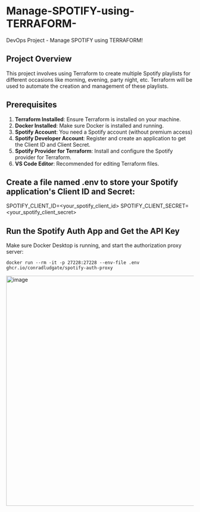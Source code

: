# Manage-SPOTIFY-using-TERRAFORM-
DevOps Project - Manage SPOTIFY using TERRAFORM!

## Project Overview

This project involves using Terraform to create multiple Spotify playlists for different occasions like morning, evening, party night, etc. Terraform will be used to automate the creation and management of these playlists.

## Prerequisites

1. **Terraform Installed**: Ensure Terraform is installed on your machine.
2. **Docker Installed**: Make sure Docker is installed and running.
3. **Spotify Account**: You need a Spotify account (without premium access)
4. **Spotify Developer Account**: Register and create an application to get the Client ID and Client Secret.
5. **Spotify Provider for Terraform**: Install and configure the Spotify provider for Terraform.
6. **VS Code Editor**: Recommended for editing Terraform files.


## Create a file named .env to store your Spotify application's Client ID and Secret:

SPOTIFY_CLIENT_ID=<your_spotify_client_id>
SPOTIFY_CLIENT_SECRET=<your_spotify_client_secret>


## Run the Spotify Auth App and Get the API Key

Make sure Docker Desktop is running, and start the authorization proxy server:

```docker run --rm -it -p 27228:27228 --env-file .env ghcr.io/conradludgate/spotify-auth-proxy```

<img width="617" alt="image" src="https://github.com/user-attachments/assets/e608e978-ef59-45dc-ad03-b28ebe565f2b" />



